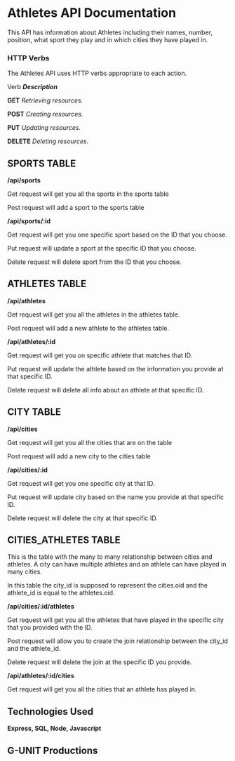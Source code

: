 

# Athletes API Documentation

This API has information about Athletes including their names, number, position, what sport they play and in which cities they have played in.

### HTTP Verbs

The Athletes API uses HTTP verbs appropriate to each action.

Verb                   	***Description***

**GET**                 *Retrieving resources.*

**POST**                *Creating resources.*

**PUT**                 *Updating resources.*

**DELETE**             	*Deleting resources.*



## SPORTS TABLE

**/api/sports**

Get request will get you all the sports in the sports table

Post request will add a sport to the sports table


**/api/sports/:id**

Get request will get you one specific sport based on the ID that you choose.

Put request will update a sport at the specific ID that you choose.

Delete request will delete sport from the ID that you choose.

## ATHLETES TABLE

**/api/athletes**

Get request will get you all the athletes in the athletes table.

Post request will add a new athlete to the athletes table.


**/api/athletes/:id**

Get request will get you on specific athlete that matches that ID.

Put request will update the athlete based on the information you provide at that specific ID.

Delete request will delete all info about an athlete at that specific ID.

## CITY TABLE

**/api/cities**

Get request will get you all the cities that are on the table

Post request will add a new city to the cities table


**/api/cities/:id**

Get request will get you one specific city at that ID.

Put request will update city based on the name you provide at that specific ID.

Delete request will delete the city at that specific ID.

## CITIES_ATHLETES TABLE

This is the table with the many to many relationship between cities and athletes. A city can have multiple athletes and an athlete can have played in many cities.

In this table the city_id is supposed to represent the cities.oid and the athlete_id is equal to the athletes.oid.

**/api/cities/:id/athletes**

Get request will get you all the athletes that have played in the specific city that you provided with the ID.

Post request will allow you to create the join relationship between the city_id and the athlete_id.

Delete request will delete the join at the specific ID you provide.

**/api/athletes/:id/cities**

Get request will get you all the cities that an athlete has played in.


## Technologies Used

**Express, SQL, Node, Javascript**

## G-UNIT Productions
